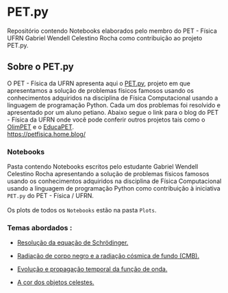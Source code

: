 # PET.py
Repositório contendo Notebooks elaborados pelo membro do PET - Física UFRN Gabriel Wendell Celestino Rocha como contribuição ao projeto PET.py.

## Sobre o PET.py
O PET - Física da UFRN apresenta aqui o [PET.py](https://petfisica.home.blog/pet-py/), projeto em que apresentamos a solução de problemas físicos famosos usando os conhecimentos adquiridos na disciplina de Física Computacional usando a linguagem de programação Python. Cada um dos problemas foi resolvido e apresentado por um aluno petiano. Abaixo segue o link para o blog do PET - Física da UFRN onde você pode conferir outros projetos tais como o [OlimPET](https://petfisica.home.blog/olimpet/) e o [EducaPET](https://petfisica.home.blog/educapet/). \
https://petfisica.home.blog/


### Notebooks
Pasta contendo Notebooks escritos pelo estudante Gabriel Wendell Celestino Rocha apresentando a solução de problemas físicos famosos usando os conhecimentos adquiridos na disciplina de Física Computacional usando a linguagem de programação Python como contribuição à iniciativa `PET.py` do PET - Física / UFRN. \
\
Os plots de todos os `Notebooks` estão na pasta `Plots`.

### Temas abordados :
- [Resolução da equação de Schrödinger.](https://github.com/GabrielWendell/PET/blob/master/Notebooks/Resolvendo%20numericamente%20a%20equa%C3%A7%C3%A3o%20de%20Schr%C3%B6dinger.ipynb)

- [Radiação de corpo negro e a radiação cósmica de fundo (CMB).](https://github.com/GabrielWendell/PET/blob/master/Notebooks/A%20radia%C3%A7%C3%A3o%20do%20corpo%20negro%20e%20a%20radia%C3%A7%C3%A3o%20c%C3%B3smica%20de%20fundo%20(CMB).ipynb)

- [Evolução e propagação temporal da função de onda.](https://github.com/GabrielWendell/PET/blob/main/Notebooks/Evolu%C3%A7%C3%A3o%20e%20propaga%C3%A7%C3%A3o%20temporal%20da%20fun%C3%A7%C3%A3o%20de%20onda.ipynb)

- [A cor dos objetos celestes.](https://github.com/GabrielWendell/PET/blob/main/Notebooks/A%20cor%20dos%20objetos%20celestes.ipynb)
